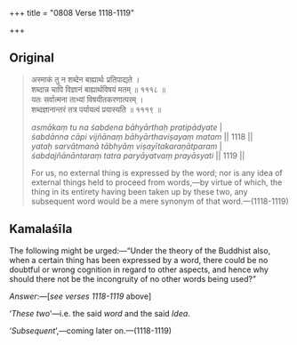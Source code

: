 +++
title = "0808 Verse 1118-1119"

+++
## Original 
>
> अस्माकं तु न शब्देन बाह्यार्थः प्रतिपाद्यते ।  
> शब्दान्न चापि विज्ञानं बाह्यार्थविषयं मतम् ॥ १११८ ॥  
> यतः सर्वात्मना ताभ्यां विषयीतकरणात्परम् ।  
> शब्दज्ञानान्तरं तत्र पर्यायत्वं प्रयास्यति ॥ १११९ ॥ 
>
> *asmākaṃ tu na śabdena bāhyārthaḥ pratipādyate* \|  
> *śabdānna cāpi vijñānaṃ bāhyārthaviṣayaṃ matam* \|\| 1118 \|\|  
> *yataḥ sarvātmanā tābhyāṃ viṣayītakaraṇātparam* \|  
> *śabdajñānāntaraṃ tatra paryāyatvaṃ prayāsyati* \|\| 1119 \|\| 
>
> For us, no external thing is expressed by the word; nor is any idea of external things held to proceed from words,—by virtue of which, the thing in its entirety having been taken up by these two, any subsequent word would be a mere synonym of that word.—(1118-1119)



## Kamalaśīla

The following might be urged:—“Under the theory of the Buddhist also, when a certain thing has been expressed by a word, there could be no doubtful or wrong cognition in regard to other aspects, and hence why should there not be the incongruity of no other words being used?”

*Answer*:—[*see verses 1118-1119* above]

‘*These two*’—i.e. the said *word* and the said *Idea*.

‘*Subsequent*’,—coming later on.—(1118-1119)


